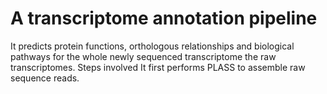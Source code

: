 # A transcriptome annotation pipeline
It predicts protein functions, orthologous relationships and biological pathways for the whole newly sequenced transcriptome the raw transcriptomes.
Steps involved
It first performs PLASS to assemble raw sequence reads.
